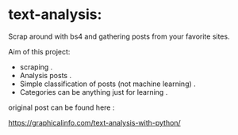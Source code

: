 # text-analysis:
Scrap around with bs4 and gathering posts from your favorite sites.


Aim of this project:
* scraping .
* Analysis posts .
* Simple classification of posts (not machine learning) .
* Categories can be anything just for learning .


original post can be found here :

https://graphicalinfo.com/text-analysis-with-python/
